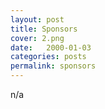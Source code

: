```yaml
---
layout: post
title: Sponsors
cover: 2.png
date:   2000-01-03
categories: posts
permalink: sponsors
---
```


n/a
